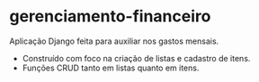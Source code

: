 # gerenciamento-financeiro
Aplicação Django feita para auxiliar nos gastos mensais.
- Construído com foco na criação de listas e cadastro de itens.
- Funções CRUD tanto em listas quanto em itens.